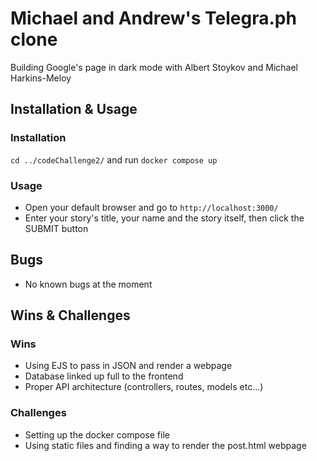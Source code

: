 # Michael and Andrew's Telegra.ph clone
Building Google's page in dark mode with Albert Stoykov and Michael Harkins-Meloy

## Installation & Usage

### Installation

`cd ../codeChallenge2/` and run `docker compose up`

### Usage

- Open your default browser and go to `http://localhost:3000/`
- Enter your story's title, your name and the story itself, then click the SUBMIT button

## Bugs

* No known bugs at the moment

## Wins & Challenges

### Wins

* Using EJS to pass in JSON and render a webpage
* Database linked up full to the frontend
* Proper API architecture (controllers, routes, models etc...)

### Challenges

* Setting up the docker compose file
* Using static files and finding a way to render the post.html webpage
